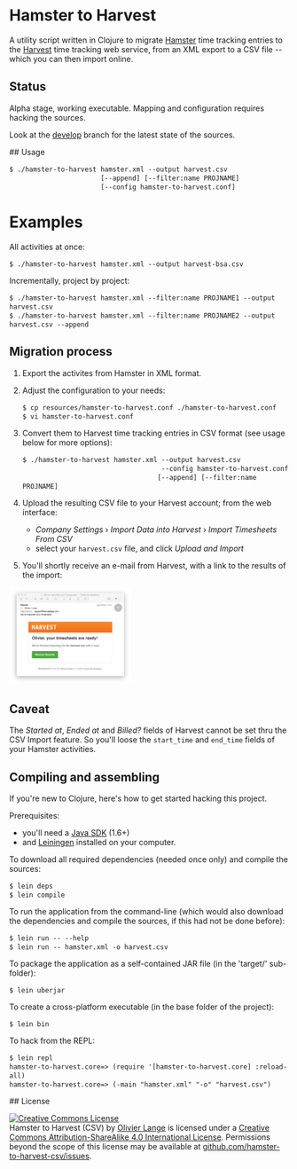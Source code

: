# Hamster to Harvest

A utility script written in Clojure to migrate [Hamster](http://projecthamster.wordpress.com/about/) time tracking entries to the [Harvest](https://www.getharvest.com) time tracking web service, from an XML export to a CSV file -- which you can then import online.

## Status

Alpha stage, working executable. Mapping and configuration requires hacking the sources.

Look at the [develop](https://github.com/olange/hamster-to-harvest-csv/tree/develop) branch
for the latest state of the sources.

## Usage

    $ ./hamster-to-harvest hamster.xml --output harvest.csv
                           [--append] [--filter:name PROJNAME]
                           [--config hamster-to-harvest.conf]

# Examples

All activities at once:

    $ ./hamster-to-harvest hamster.xml --output harvest-bsa.csv

Incrementally, project by project:

    $ ./hamster-to-harvest hamster.xml --filter:name PROJNAME1 --output harvest.csv
    $ ./hamster-to-harvest hamster.xml --filter:name PROJNAME2 --output harvest.csv --append

## Migration process

1. Export the activites from Hamster in XML format.

2. Adjust the configuration to your needs:

       $ cp resources/hamster-to-harvest.conf ./hamster-to-harvest.conf
       $ vi hamster-to-harvest.conf

3. Convert them to Harvest time tracking entries in CSV format (see usage below for more options):

       $ ./hamster-to-harvest hamster.xml --output harvest.csv
                                          --config hamster-to-harvest.conf
                                         [--append] [--filter:name PROJNAME]

4. Upload the resulting CSV file to your Harvest account; from the web interface:

   * _Company Settings_ › _Import Data into Harvest_ › _Import Timesheets From CSV_
   * select your `harvest.csv` file, and click _Upload and Import_

5. You'll shortly receive an e-mail from Harvest, with a link to the results of the import:

<img src="doc/images/harvest-import-confirm.png" height="175" />

## Caveat

The _Started at_, _Ended at_ and _Billed?_ fields of Harvest cannot be set thru the CSV Import feature. So you'll loose the `start_time` and `end_time` fields of your Hamster activities.

## Compiling and assembling

If you're new to Clojure, here's how to get started hacking this project.

Prerequisites:

* you'll need a [Java SDK](http://www.oracle.com/technetwork/java/javase/downloads/index.html) (1.6+)
* and [Leiningen](http://leiningen.org/#install) installed on your computer.

To download all required dependencies (needed once only) and compile the sources:

    $ lein deps
    $ lein compile

To run the application from the command-line (which would also download the
dependencies and compile the sources, if this had not be done before):

    $ lein run -- --help
    $ lein run -- hamster.xml -o harvest.csv

To package the application as a self-contained JAR file (in the 'target/' sub-folder):

    $ lein uberjar

To create a cross-platform executable (in the base folder of the project):

    $ lein bin

To hack from the REPL:

    $ lein repl
    hamster-to-harvest.core=> (require '[hamster-to-harvest.core] :reload-all)
    hamster-to-harvest.core=> (-main "hamster.xml" "-o" "harvest.csv")

## License

<a rel="license" href="http://creativecommons.org/licenses/by-sa/4.0/"><img alt="Creative Commons License" style="border-width:0" src="https://i.creativecommons.org/l/by-sa/4.0/88x31.png" /></a>
<br /><span xmlns:dct="http://purl.org/dc/terms/" property="dct:title">Hamster to Harvest (CSV)</span> by <a xmlns:cc="http://creativecommons.org/ns#" href="http://github.com/olange" property="cc:attributionName" rel="cc:attributionURL">Olivier Lange</a> is licensed under a <a rel="license" href="http://creativecommons.org/licenses/by-sa/4.0/">Creative Commons Attribution-ShareAlike 4.0 International License</a>.
Permissions beyond the scope of this license may be available at <a xmlns:cc="http://creativecommons.org/ns#" href="https://github.com/olange/hamster-to-harvest-csv/issues/new" rel="cc:morePermissions">github.com/hamster-to-harvest-csv/issues</a>.
